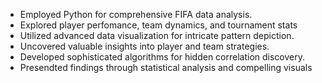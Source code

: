 - Employed Python for comprehensive FIFA data analysis.
- Explored player perfomance, team dynamics, and tournament stats
- Utilized advanced data visualization for intricate pattern depiction.
- Uncovered valuable insights into player and team strategies.
- Developed sophisticated algorithms for hidden correlation discovery.
- Presendted findings through statistical analysis and compelling visuals
